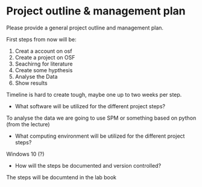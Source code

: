 # Project outline & management plan

Please provide a general project outline and management plan.

First steps from now will be:
1. Creat a account on osf
2. Create a project on OSF
3. Seachirng for literature
4. Create some hypthesis
5. Analyse the Data
6. Show results

Timeline is hard to create tough, maybe one up to two weeks per step.

* What software will be utilized for the different project steps?

To analyse the data we are going to use SPM or something based on python (from the lecture)

* What computing environment will be utilized for the different project steps?

Windows 10 (?)

* How will the steps be documented and version controlled?

The steps will be documtend in the lab book